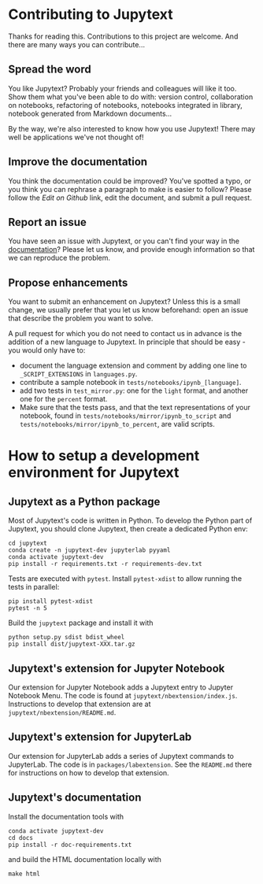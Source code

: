 # Contributing to Jupytext

Thanks for reading this. Contributions to this project are welcome.
And there are many ways you can contribute...

## Spread the word

You like Jupytext? Probably your friends and colleagues will like it too. 
Show them what you've been able to do with: version control, collaboration on notebooks, refactoring of notebooks, notebooks integrated in library, notebook generated from Markdown documents...

By the way, we're also interested to know how you use Jupytext! There may well be applications we've not thought of!

## Improve the documentation

You think the documentation could be improved? You've spotted a typo, or you think you can rephrase a paragraph to make is easier to follow? Please follow the _Edit on Github_ link, edit the document, and submit a pull request.

## Report an issue

You have seen an issue with Jupytext, or you can't find your way in the [documentation](https://jupytext.readthedocs.io)?
Please let us know, and provide enough information so that we can reproduce the problem.

## Propose enhancements

You want to submit an enhancement on Jupytext? Unless this is a small change, we usually prefer that you let us know beforehand: open an issue that describe the problem you want to solve.

A pull request for which you do not need to contact us in advance is the addition of a new language to Jupytext. In principle that should be easy - you would only have to:
- document the language extension and comment by adding one line to `_SCRIPT_EXTENSIONS` in `languages.py`.
- contribute a sample notebook in `tests/notebooks/ipynb_[language]`.
- add two tests in `test_mirror.py`: one for the `light` format, and another one for the `percent` format.
- Make sure that the tests pass, and that the text representations of your notebook, found in  `tests/notebooks/mirror/ipynb_to_script` and `tests/notebooks/mirror/ipynb_to_percent`, are valid scripts.

# How to setup a development environment for Jupytext

## Jupytext as a Python package

Most of Jupytext's code is written in Python. To develop the Python part of Jupytext, you should clone Jupytext, then create a dedicated Python env:
```
cd jupytext
conda create -n jupytext-dev jupyterlab pyyaml
conda activate jupytext-dev
pip install -r requirements.txt -r requirements-dev.txt
```

Tests are executed with `pytest`. Install `pytest-xdist` to allow running the tests in parallel:
```
pip install pytest-xdist
pytest -n 5
``` 

Build the `jupytext` package and install it with
```
python setup.py sdist bdist_wheel
pip install dist/jupytext-XXX.tar.gz
```

## Jupytext's extension for Jupyter Notebook

Our extension for Jupyter Notebook adds a Jupytext entry to Jupyter Notebook Menu. The code is found at `jupytext/nbextension/index.js`. Instructions to develop that extension are at `jupytext/nbextension/README.md`.

## Jupytext's extension for JupyterLab

Our extension for JupyterLab adds a series of Jupytext commands to JupyterLab. The code is in `packages/labextension`. See the `README.md` there for instructions on how to develop that extension.

## Jupytext's documentation

Install the documentation tools with
```
conda activate jupytext-dev
cd docs
pip install -r doc-requirements.txt
```
and build the HTML documentation locally with
```
make html
```
